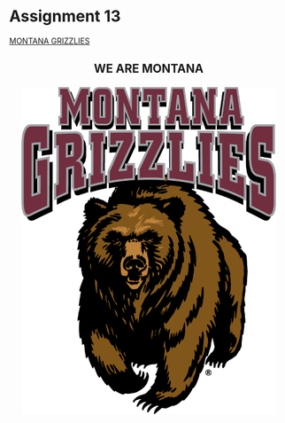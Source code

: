 # Assignment 13
[MONTANA GRIZZLIES](https://bridgerfiore.github.io/MART341-WebDesign/Assignment_14/)
## <p align= "center">WE ARE MONTANA</p>
<p align= "center"> 
<img width=460 hight=300 src="/Assignment_14/Images/grizcharge.png">
</p><br/>